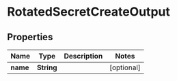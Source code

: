 

# RotatedSecretCreateOutput


## Properties

| Name | Type | Description | Notes |
|------------ | ------------- | ------------- | -------------|
|**name** | **String** |  |  [optional] |



